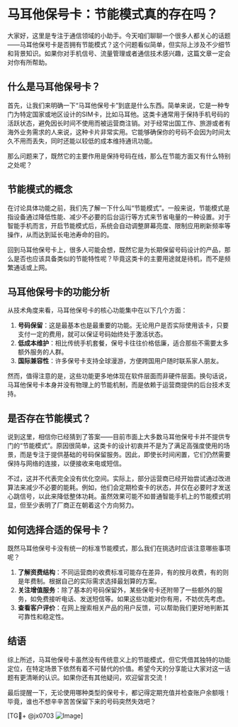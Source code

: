 # 马耳他保号卡：节能模式真的存在吗？

大家好，这里是专注于通信领域的小助手。今天咱们聊聊一个很多人都关心的话题——马耳他保号卡是否拥有节能模式？这个问题看似简单，但实际上涉及不少细节和背景知识。如果你对手机信号、流量管理或者通信技术感兴趣，这篇文章一定会对你有所帮助。

## 什么是马耳他保号卡？

首先，让我们来明确一下“马耳他保号卡”到底是什么东西。简单来说，它是一种专门为特定国家或地区设计的SIM卡，比如马耳他。这类卡通常用于保持手机号码的活跃状态，避免因长时间不使用而被运营商注销。对于经常出国工作、旅游或者有海外业务需求的人来说，这种卡片非常实用。它能够确保你的号码不会因为时间太久不用而丢失，同时还能以较低的成本维持通讯功能。

那么问题来了，既然它的主要作用是保持号码在线，那么在节能方面又有什么特别之处呢？

## 节能模式的概念

在讨论具体功能之前，我们先了解一下什么叫“节能模式”。一般来说，节能模式是指设备通过降低性能、减少不必要的后台运行等方式来节省电量的一种设置。对于智能手机而言，开启节能模式后，系统会自动调整屏幕亮度、限制应用刷新频率等操作，从而达到延长电池寿命的目的。

回到马耳他保号卡上，很多人可能会想，既然它是为长期保留号码设计的产品，那么是否也应该具备类似的节能特性呢？毕竟这类卡的主要用途就是待机，而不是频繁通话或上网。

## 马耳他保号卡的功能分析

从技术角度来看，马耳他保号卡的核心功能集中在以下几个方面：

1. **号码保留**：这是最基本也是最重要的功能。无论用户是否实际使用该卡，只要支付一定的费用，就可以保证号码始终处于激活状态。
2. **低成本维护**：相比传统手机套餐，保号卡往往价格低廉，适合那些不需要太多额外服务的人群。
3. **国际兼容性**：许多保号卡支持全球漫游，方便跨国用户随时联系家人朋友。

然而，值得注意的是，这些功能更多地体现在软件层面而非硬件层面。换句话说，马耳他保号卡本身并没有物理上的节能机制，而是依赖于运营商提供的后台技术支持。

## 是否存在节能模式？

说到这里，相信你已经猜到了答案——目前市面上大多数马耳他保号卡并不提供专门的“节能模式”。原因很简单，这类卡的设计初衷并不是为了满足高强度使用的场景，而是专注于提供基础的号码保留服务。因此，即使长时间闲置，它们仍然需要保持与网络的连接，以便接收来电或短信。

不过，这并不代表完全没有优化空间。实际上，部分运营商已经开始尝试通过改进算法来减少不必要的能耗。例如，他们会定期检查卡的状态，并仅在必要时才发送心跳信号，以此来降低整体功耗。虽然效果可能不如普通智能手机上的节能模式明显，但至少表明了厂商正在朝着这个方向努力。

## 如何选择合适的保号卡？

既然马耳他保号卡没有统一的标准节能模式，那么我们在挑选时应该注意哪些事项呢？

1. **了解资费结构**：不同运营商的收费标准可能存在差异，有的按月收费，有的则是年费制。根据自己的实际需求选择最划算的方案。
2. **关注增值服务**：除了基本的号码保留外，某些保号卡还附带了一些额外的服务，如免费接听电话、发送短信等。如果这些功能对你有用，不妨优先考虑。
3. **查看客户评价**：在网上搜索相关产品的用户反馈，可以帮助我们更好地判断其可靠性和稳定性。

## 结语

综上所述，马耳他保号卡虽然没有传统意义上的节能模式，但它凭借其独特的功能定位，在特定场景下依然有着不可替代的价值。希望今天的分享能让大家对这一话题有更清晰的认识。如果你还有其他疑问，欢迎留言交流！

最后提醒一下，无论使用哪种类型的保号卡，都记得定期充值并检查账户余额哦！毕竟，谁也不想辛辛苦苦保留下来的号码突然失效吧？

[TG💪+ @jx0703 ![Image](https://github.com/user-attachments/assets/dbca1d08-cadb-493c-b0ec-ad6f7a83f270)]